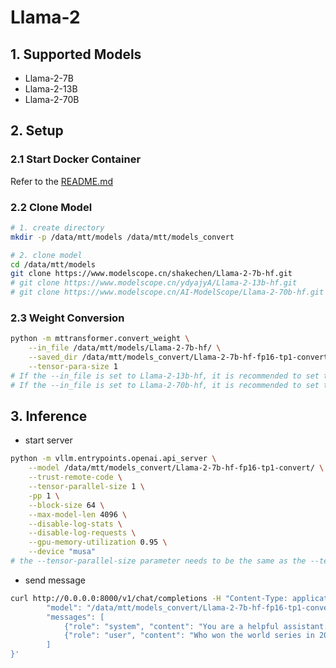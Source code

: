 # Llama-2

## 1. Supported Models

- Llama-2-7B
- Llama-2-13B
- Llama-2-70B

## 2. Setup

### 2.1 Start Docker Container

Refer to the [README.md](../../README.md)

### 2.2 Clone Model

```bash
# 1. create directory
mkdir -p /data/mtt/models /data/mtt/models_convert

# 2. clone model
cd /data/mtt/models
git clone https://www.modelscope.cn/shakechen/Llama-2-7b-hf.git
# git clone https://www.modelscope.cn/ydyajyA/Llama-2-13b-hf.git
# git clone https://www.modelscope.cn/AI-ModelScope/Llama-2-70b-hf.git
```

### 2.3 Weight Conversion

```bash
python -m mttransformer.convert_weight \
	--in_file /data/mtt/models/Llama-2-7b-hf/ \
	--saved_dir /data/mtt/models_convert/Llama-2-7b-hf-fp16-tp1-convert/ \
	--tensor-para-size 1
# If the --in_file is set to Llama-2-13b-hf, it is recommended to set the --tensor-parallel-size parameter to 4 
# If the --in_file is set to Llama-2-70b-hf, it is recommended to set the --tensor-parallel-size parameter to 8 
```

## 3. Inference

- start server

```bash
python -m vllm.entrypoints.openai.api_server \
    --model /data/mtt/models_convert/Llama-2-7b-hf-fp16-tp1-convert/ \
    --trust-remote-code \
    --tensor-parallel-size 1 \
    -pp 1 \
    --block-size 64 \
    --max-model-len 4096 \
    --disable-log-stats \
    --disable-log-requests \
    --gpu-memory-utilization 0.95 \
    --device "musa"
# the --tensor-parallel-size parameter needs to be the same as the --tensor-parallel-size parameter set when transforming the model weights
```

- send message

```bash
curl http://0.0.0.0:8000/v1/chat/completions -H "Content-Type: application/json" -d '{
        "model": "/data/mtt/models_convert/Llama-2-7b-hf-fp16-tp1-convert/",
        "messages": [
            {"role": "system", "content": "You are a helpful assistant."},
            {"role": "user", "content": "Who won the world series in 2020?"}
        ]
}'
```
